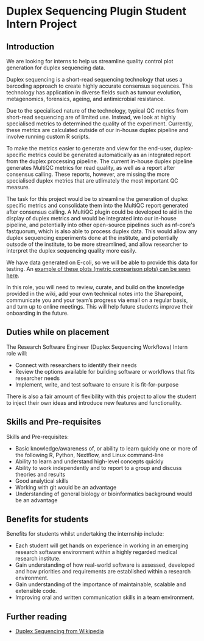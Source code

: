 # Duplex Sequencing Plugin Student Intern Project

## Introduction 

We are looking for interns to help us streamline quality control plot generation for duplex sequencing data.   

Duplex sequencing is a short-read sequencing technology that uses a barcoding approach to create highly accurate consensus sequences. This technology has application in diverse fields such as tumour evolution, metagenomics, forensics, ageing, and antimicrobial resistance.  

Due to the specialised nature of the technology, typical QC metrics from short-read sequencing are of limited use. Instead, we look at highly specialised metrics to determined the quality of the experiment. Currently, these metrics are calculated outside of our in-house duplex pipeline and involve running custom R scripts.  

To make the metrics easier to generate and view for the end-user, duplex-specific metrics could be generated automatically as an integrated report from the duplex processing pipeline. The current in-house duplex pipeline generates MultiQC metrics for read quality, as well as a report after consensus calling. These reports, however, are missing the more specialised duplex metrics that are utlimately the most important QC measure. 

The task for this project would be to streamline the generation of duplex specific metrics and consolidate them into the MultiQC report generated after consensus calling. A MultiQC plugin could be developed to aid in the display of duplex metrics and would be integrated into our in-house pipeline, and potentially into other open-source pipelines such as nf-core's fastquorum, which is also able to process duplex data. This would allow any duplex sequencing experiments done at the institute, and potentially outsode of the institute, to be more streamlined, and allow researcher to interpret the duplex sequencing quality more easily.  

We have data generated on E-coli, so we will be able to provide this data for testing. An [example of these plots (metric comparison plots) can be seen here](https://wehigenomicsrnd.github.io/G000204_duplex/ecoli_K12.html). 

In this role, you will need to review, curate, and build on the knowledge provided in the wiki, add your own technical notes into the Sharepoint, communicate you and your team’s progress via email on a regular basis, and turn up to online meetings.  This will help future students improve their onboarding in the future. 

## Duties while on placement 

The Research Software Engineer (Duplex Sequencing Workflows) Intern role will: 
- Connect with researchers to identify their needs  
- Review the options available for building software or workflows that fits researcher needs 
- Implement, write, and test software to ensure it is fit-for-purpose 

There is also a fair amount of flexibility with this project to allow the student to inject their own ideas and introduce new features and functionality.  


## Skills and Pre-requisites 

Skills and Pre-requisites: 
- Basic knowledge/awareness of, or ability to learn quickly one or more of the following R, Python, Nextflow, and Linux command-line 
- Ability to learn and understand high-level concepts quickly 
- Ability to work independently and to report to a group and discuss theories and results 
- Good analytical skills 
- Working with git would be an advantage 
- Understanding of general biology or bioinformatics background would be an advantage   

## Benefits for students 

Benefits for students whilst undertaking the internship include: 
- Each student will get hands on experience in working in an emerging research software environment within a highly regarded medical research institute. 
- Gain understanding of how real-world software is assessed, developed and how priorities and requirements are established within a research environment. 
- Gain understanding of the importance of maintainable, scalable and extensible code. 
- Improving oral and written communication skills in a team environment.

## Further reading
- [Duplex Sequencing from Wikipedia](https://en.wikipedia.org/wiki/Duplex_sequencing)
